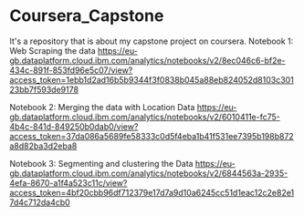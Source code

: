 # Coursera_Capstone
It's a repository that is about my capstone project on coursera.
Notebook 1: Web Scraping the data
https://eu-gb.dataplatform.cloud.ibm.com/analytics/notebooks/v2/8ec046c6-bf2e-434c-891f-853fd96e5c07/view?access_token=1ebb1d2ad16b5b9344f3f0838b045a88eb824052d8103c30123bb7f593de9178

Notebook 2: Merging the data with Location Data
https://eu-gb.dataplatform.cloud.ibm.com/analytics/notebooks/v2/6010411e-fc75-4b4c-841d-849250b0dab0/view?access_token=37da086a5689fe58333c0d5f4eba1b41f531ee7395b198b872a8d82ba3d2eba8

Notebook 3: Segmenting and clustering the Data
https://eu-gb.dataplatform.cloud.ibm.com/analytics/notebooks/v2/6844563a-2935-4efa-8670-a1f4a523c11c/view?access_token=4bf20cbb96df712379e17d7a9d10a6245cc51d1eac12c2e82e17d4c712da4cb0
